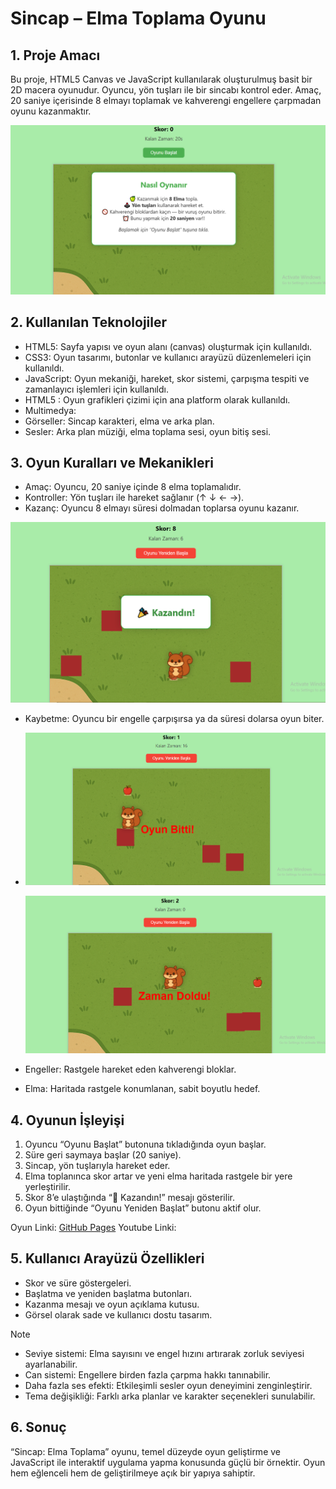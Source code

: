# Sincap – Elma Toplama Oyunu
## 1. Proje Amacı
Bu proje, HTML5 Canvas ve JavaScript kullanılarak oluşturulmuş basit bir 2D macera oyunudur. Oyuncu, yön tuşları ile bir sincabı kontrol eder. Amaç, 20 saniye içerisinde 8 elmayı toplamak ve kahverengi engellere çarpmadan oyunu kazanmaktır.

  ![image alt](https://github.com/Rima2002/rimafaraheleuch.github.io/blob/main/screenshot0.PNG)
  
## 2. Kullanılan Teknolojiler
-	HTML5: Sayfa yapısı ve oyun alanı (canvas) oluşturmak için kullanıldı.
-	CSS3: Oyun tasarımı, butonlar ve kullanıcı arayüzü düzenlemeleri için kullanıldı.
-	JavaScript: Oyun mekaniği, hareket, skor sistemi, çarpışma tespiti ve zamanlayıcı işlemleri için kullanıldı.
-	HTML5 <canvas>: Oyun grafikleri çizimi için ana platform olarak kullanıldı.
-	Multimedya:
-	Görseller: Sincap karakteri, elma ve arka plan.
- Sesler: Arka plan müziği, elma toplama sesi, oyun bitiş sesi.

## 3. Oyun Kuralları ve Mekanikleri
-	Amaç: Oyuncu, 20 saniye içinde 8 elma toplamalıdır.
-	Kontroller: Yön tuşları ile hareket sağlanır (↑ ↓ ← →).
-	Kazanç: Oyuncu 8 elmayı süresi dolmadan toplarsa oyunu kazanır.

  ![image alt](https://github.com/Rima2002/rimafaraheleuch.github.io/blob/main/screenshot1.PNG)

-	Kaybetme: Oyuncu bir engelle çarpışırsa ya da süresi dolarsa oyun biter.
-	
  ![image alt](https://github.com/Rima2002/rimafaraheleuch.github.io/blob/main/screenshot2.PNG)
 	
  ![image alt](https://github.com/Rima2002/rimafaraheleuch.github.io/blob/main/screenshot3.PNG)

-	Engeller: Rastgele hareket eden kahverengi bloklar.
-	Elma: Haritada rastgele konumlanan, sabit boyutlu hedef.

## 4. Oyunun İşleyişi
1.	Oyuncu “Oyunu Başlat” butonuna tıkladığında oyun başlar.
2.	Süre geri saymaya başlar (20 saniye).
3.	Sincap, yön tuşlarıyla hareket eder.
4.	Elma toplanınca skor artar ve yeni elma haritada rastgele bir yere yerleştirilir.
5.	Skor 8’e ulaştığında “🎉 Kazandın!” mesajı gösterilir.
6.	Oyun bittiğinde “Oyunu Yeniden Başlat” butonu aktif olur.

Oyun Linki: [GitHub Pages](https://rima2002.github.io/rimafaraheleuch.github.io/)
Youtube Linki:

## 5. Kullanıcı Arayüzü Özellikleri
*	Skor ve süre göstergeleri.
*	Başlatma ve yeniden başlatma butonları.
*	Kazanma mesajı ve oyun açıklama kutusu.
*	Görsel olarak sade ve kullanıcı dostu tasarım.
  
> [!NOTE]
> - Seviye sistemi: Elma sayısını ve engel hızını artırarak zorluk seviyesi ayarlanabilir.
> - Can sistemi: Engellere birden fazla çarpma hakkı tanınabilir.
> - Daha fazla ses efekti: Etkileşimli sesler oyun deneyimini zenginleştirir.
> - Tema değişikliği: Farklı arka planlar ve karakter seçenekleri sunulabilir.

## 6. Sonuç
“Sincap: Elma Toplama” oyunu, temel düzeyde oyun geliştirme ve JavaScript ile interaktif uygulama yapma konusunda güçlü bir örnektir. Oyun hem eğlenceli hem de geliştirilmeye açık bir yapıya sahiptir.
